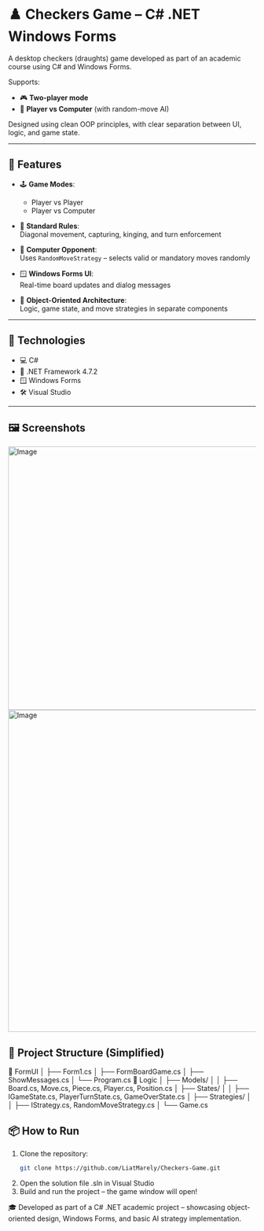 # ♟️ Checkers Game – C# .NET Windows Forms

A desktop checkers (draughts) game developed as part of an academic course using C# and Windows Forms.

Supports:
- 🎮 **Two-player mode**  
- 🤖 **Player vs Computer** (with random-move AI)

Designed using clean OOP principles, with clear separation between UI, logic, and game state.

---

## 🚀 Features

- 🕹️ **Game Modes**:  
  - Player vs Player  
  - Player vs Computer

- 📏 **Standard Rules**:  
  Diagonal movement, capturing, kinging, and turn enforcement

- 🤖 **Computer Opponent**:  
  Uses `RandomMoveStrategy` – selects valid or mandatory moves randomly

- 🪟 **Windows Forms UI**:  
  Real-time board updates and dialog messages

- 🧱 **Object-Oriented Architecture**:  
  Logic, game state, and move strategies in separate components

---

## 🧠 Technologies

- 💻 C#
- 🧩 .NET Framework 4.7.2  
- 🪟 Windows Forms  
- 🛠️ Visual Studio

---
## 🖼️ Screenshots

<p float="left">
  <img width="723" height="536" alt="Image" src="https://github.com/user-attachments/assets/6fc7dbc2-fe7c-45f0-8c64-86903ec4c5e6" />
<img width="647" height="655" alt="Image" src="https://github.com/user-attachments/assets/e2751b02-5a26-4116-9c8b-5a8cf58b6561" />
</p>

## 📂 Project Structure (Simplified)
📁 FormUI
│   ├── Form1.cs
│   ├── FormBoardGame.cs
│   ├── ShowMessages.cs
│   └── Program.cs
📁 Logic
│   ├── Models/
│   │   ├── Board.cs, Move.cs, Piece.cs, Player.cs, Position.cs
│   ├── States/
│   │   ├── IGameState.cs, PlayerTurnState.cs, GameOverState.cs
│   ├── Strategies/
│   │   ├── IStrategy.cs, RandomMoveStrategy.cs
│   └── Game.cs


## 📦 How to Run

1. Clone the repository:
   ```bash
   git clone https://github.com/LiatMarely/Checkers-Game.git
2. Open the solution file .sln in Visual Studio
3. Build and run the project – the game window will open!

🎓 Developed as part of a C# .NET academic project – showcasing object-oriented design, Windows Forms, and basic AI strategy implementation.




